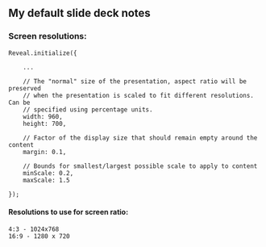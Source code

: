 ## My default slide deck notes

### Screen resolutions:

    Reveal.initialize({
    
        ...
    
        // The "normal" size of the presentation, aspect ratio will be preserved
        // when the presentation is scaled to fit different resolutions. Can be
        // specified using percentage units.
        width: 960,
        height: 700,
    
        // Factor of the display size that should remain empty around the content
        margin: 0.1,
    
        // Bounds for smallest/largest possible scale to apply to content
        minScale: 0.2,
        maxScale: 1.5
    
    });

#### Resolutions to use for screen ratio:

    4:3 - 1024x768
    16:9 - 1280 x 720
